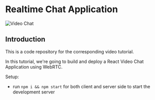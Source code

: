 # Realtime Chat Application

![Video Chat](https://github-production-user-asset-6210df.s3.amazonaws.com/88267997/238620060-ea1208e2-1891-4252-ac64-fabf9b3e5a1d.png)

## Introduction
This is a code repository for the corresponding video tutorial. 

In this tutorial, we're going to build and deploy a React Video Chat Application using WebRTC.

Setup:
- run ```npm i && npm start``` for both client and server side to start the development server
